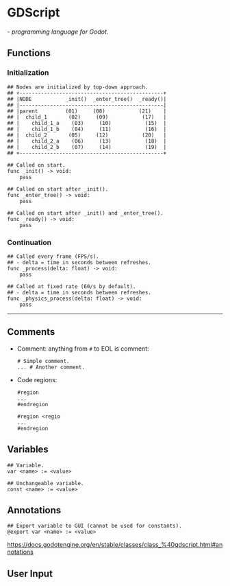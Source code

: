 # GDScript

*- programming language for Godot.*

## Functions

### Initialization

```gdscript
## Nodes are initialized by top-down approach.
## +-----------------------------------------------+
## |NODE           _init()  _enter_tree()  _ready()|
## |-----------------------------------------------|
## |parent         (01)     (08)           (21)    |
## |  child_1       (02)     (09)           (17)   |
## |    child_1_a    (03)     (10)           (15)  |
## |    child_1_b    (04)     (11)           (16)  |
## |  child_2       (05)     (12)           (20)   |
## |    child_2_a    (06)     (13)           (18)  |
## |    child_2_b    (07)     (14)           (19)  |
## +-----------------------------------------------+

## Called on start.
func _init() -> void:
	pass

## Called on start after _init().
func _enter_tree() -> void:
	pass

## Called on start after _init() and _enter_tree().
func _ready() -> void:
	pass
```

### Continuation

```gdscript
## Called every frame (FPS/s).
## - delta = time in seconds between refreshes.
func _process(delta: float) -> void:
	pass

## Called at fixed rate (60/s by default).
## - delta = time in seconds between refreshes.
func _physics_process(delta: float) -> void:
	pass
```

---

## Comments

- Comment: anything from `#` to EOL is comment:
    ```gdscript
    # Simple comment.
    ... # Another comment.
    ```
- Code regions:
    ```gdscript
    #region
    ...
    #endregion

    #region <regio
    ...
    #endregion
    ```

## Variables

```gdscript
## Variable.
var <name> := <value>

## Unchangeable variable.
const <name> := <value>

```

## Annotations

```gdscript
## Export variable to GUI (cannot be used for constants).
@export var <name> := <value>

```

https://docs.godotengine.org/en/stable/classes/class_%40gdscript.html#annotations

## User Input

